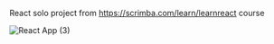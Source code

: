 React solo project from https://scrimba.com/learn/learnreact course


![React App (3)](https://user-images.githubusercontent.com/44650737/204061489-3c96c8a4-9181-42d3-a583-2da5be9683e3.png)
